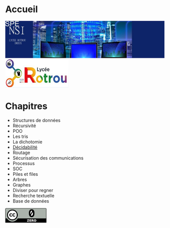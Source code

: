 # Accueil
![alt text](images/nsiBandeau.png)
 [![alt text](images/logo.png)](www.lyceerotroudreux.com)

# Chapitres
* Structures de données
* Récursivité
* POO
* Les tris 
* La dichotomie
* [Décidabilité](docs/decidabilite.md)
* Routage
* Sécurisation des communications
* Processus
* SOC
* Piles et files
* Arbres
* Graphes
* Diviser pour regner
* Recherche textuelle
* Base de données

[![alt text](images/cc.png)]( https://creativecommons.org/publicdomain/zero/1.0/deed.fr)                  